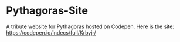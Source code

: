 # Pythagoras-Site
A tribute website for Pythagoras hosted on Codepen. 
Here is the site: https://codepen.io/indecs/full/Krbyjr/
